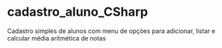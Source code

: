 # cadastro_aluno_CSharp
Cadastro simples de alunos com menu de opções para adicionar, listar e calcular média aritmética de notas
